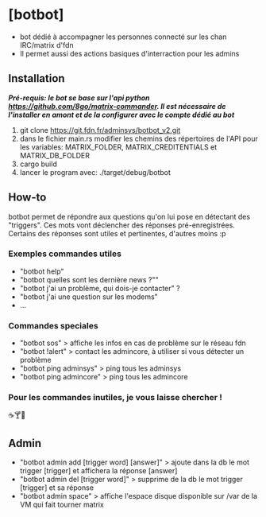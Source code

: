 # [botbot]
* bot dédié à accompagner les personnes connecté sur les chan IRC/matrix d'fdn
* Il permet aussi des actions basiques d'interraction pour les admins

## Installation
***Pré-requis: le bot se base sur l'api python https://github.com/8go/matrix-commander. Il est nécessaire de l'installer en amont et de la configurer avec le compte dédié au bot***

1. git clone https://git.fdn.fr/adminsys/botbot_v2.git
2. dans le fichier main.rs modifier les chemins des répertoires de l'API pour les variables: MATRIX_FOLDER, MATRIX_CREDITENTIALS et MATRIX_DB_FOLDER
3. cargo build
4. lancer le program avec: ./target/debug/botbot

## How-to
botbot permet de répondre aux questions qu'on lui pose en détectant des "triggers". Ces mots vont déclencher des réponses pré-enregistrées. Certains des réponses sont utiles et pertinentes, d'autres moins :p

### Exemples commandes utiles
* "botbot help"
* "botbot quelles sont les dernière news ?""
* "botbot j'ai un problème, qui dois-je contacter" ?
* "botbot j'ai une question sur les modems"
* ...

### Commandes speciales
* "botbot sos" > affiche les infos en cas de problème sur le réseau fdn
* "botbot !alert" > contact les admincore, à utiliser si vous détecter un problème
* "botbot ping adminsys" > ping tous les adminsys
* "botbot ping admincore" > ping tous les admincore

### Pour les commandes inutiles, je vous laisse chercher !
☕🍸🍺

## Admin
* "botbot admin add [trigger word] [answer]" > ajoute dans la db le mot trigger [trigger] et affichera la réponse [answer]
* "botbot admin del [trigger word]" > supprime de la db le mot trigger [trigger] et sa réponse
* "botbot admin space" > affiche l'espace disque disponible sur /var de la VM qui fait tourner matrix
